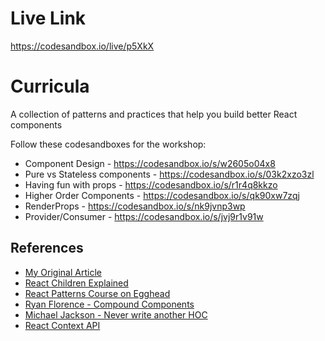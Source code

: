 # Live Link
https://codesandbox.io/live/p5XkX

# Curricula
A collection of patterns and practices that help you build better React components

Follow these codesandboxes for the workshop:

* Component Design - https://codesandbox.io/s/w2605o04x8
* Pure vs Stateless components - https://codesandbox.io/s/03k2xzo3zl
* Having fun with props - https://codesandbox.io/s/r1r4q8kkzo
* Higher Order Components - https://codesandbox.io/s/qk90xw7zqj
* RenderProps - https://codesandbox.io/s/nk9jvnp3wp
* Provider/Consumer - https://codesandbox.io/s/jvj9r1v91w

## References

* [My Original Article](https://medium.freecodecamp.org/evolving-patterns-in-react-116140e5fe8f)
* [React Children Explained](https://mxstbr.blog/2017/02/react-children-deepdive/)
* [React Patterns Course on Egghead](https://egghead.io/courses/advanced-react-component-patterns)
* [Ryan Florence - Compound Components](https://www.youtube.com/watch?v=hEGg-3pIHlE)
* [Michael Jackson - Never write another HOC](https://www.youtube.com/watch?v=BcVAq3YFiuc)
* [React Context API](https://medium.com/dailyjs/reacts-%EF%B8%8F-new-context-api-70c9fe01596b)
